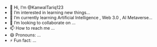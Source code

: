 - 👋 Hi, I’m @KanwalTariq123
- 👀 I’m interested in learning new things...
- 🌱 I’m currently learning Artificial Intelligence , Web 3.0 , AI Metaverse...
- 💞️ I’m looking to collaborate on ...
- 📫 How to reach me ...
- 😄 Pronouns: ...
- ⚡ Fun fact: ...

<!---
KanwalTariq123/KanwalTariq123 is a ✨ special ✨ repository because its `README.md` (this file) appears on your GitHub profile.
You can click the Preview link to take a look at your changes.
--->

